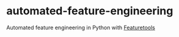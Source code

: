 # automated-feature-engineering
Automated feature engineering in Python with [Featuretools](https://github.com/Featuretools/featuretools)
